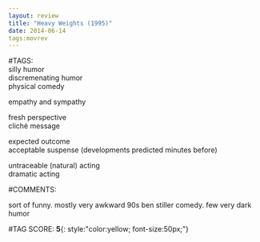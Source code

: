 ```yaml
---  
layout: review  
title: "Heavy Weights (1995)"  
date: 2014-06-14  
tags:movrev  
---  
```

  
#TAGS:  
silly humor  
discremenating humor  
physical comedy  
  
empathy and sympathy  
  
fresh perspective  
cliché message  
  
expected outcome  
acceptable suspense (developments predicted minutes before)  
  
untraceable (natural) acting  
dramatic acting  
  
#COMMENTS:  
  
sort of funny. mostly very awkward 90s ben stiller comedy. few very dark humor  
  
  
  
  
  
#TAG SCORE: **5**{: style:"color:yellow; font-size:50px;"}  
